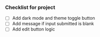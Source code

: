 ### Checklist for project

- [ ] Add dark mode and theme toggle button
- [ ] Add message if input submitted is blank
- [ ] Add edit button logic